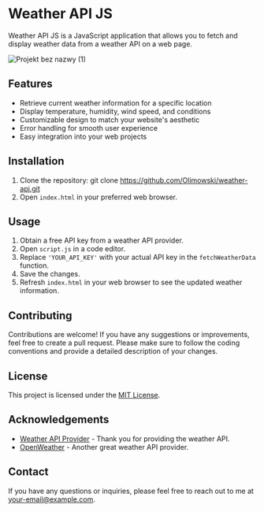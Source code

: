 # Weather API JS

Weather API JS is a JavaScript application that allows you to fetch and display weather data from a weather API on a web page.

![Projekt bez nazwy (1)](https://github.com/ol1mowski/Weather-api/assets/101707516/1f922bd9-3cf7-4856-878d-9d66b40c01c1)



## Features

- Retrieve current weather information for a specific location
- Display temperature, humidity, wind speed, and conditions
- Customizable design to match your website's aesthetic
- Error handling for smooth user experience
- Easy integration into your web projects

## Installation

1. Clone the repository:
git clone https://github.com/Olimowski/weather-api.git
2. Open `index.html` in your preferred web browser.

## Usage

1. Obtain a free API key from a weather API provider.
2. Open `script.js` in a code editor.
3. Replace `'YOUR_API_KEY'` with your actual API key in the `fetchWeatherData` function.
4. Save the changes.
5. Refresh `index.html` in your web browser to see the updated weather information.

## Contributing

Contributions are welcome! If you have any suggestions or improvements, feel free to create a pull request. Please make sure to follow the coding conventions and provide a detailed description of your changes.

## License

This project is licensed under the [MIT License](LICENSE).

## Acknowledgements

- [Weather API Provider](https://api.openweathermap.org) - Thank you for providing the weather API.
- [OpenWeather](https://www.openweather.com) - Another great weather API provider.

## Contact

If you have any questions or inquiries, please feel free to reach out to me at your-email@example.com.

